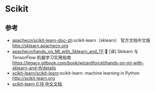 # Scikit

## 参考

* [apachecn/scikit-learn-doc-zh](https://github.com/apachecn/scikit-learn-doc-zh):scikit-learn（sklearn） 官方文档中文版 http://sklearn.apachecn.org
* [apachecn/hands_on_Ml_with_Sklearn_and_TF](https://github.com/apachecn/hands_on_Ml_with_Sklearn_and_TF):📖 [译] Sklearn 与 TensorFlow 机器学习实用指南 https://legacy.gitbook.com/book/wizardforcel/hands-on-ml-with-sklearn-and-tf/details
* [scikit-learn/scikit-learn](https://github.com/scikit-learn/scikit-learn):scikit-learn: machine learning in Python http://scikit-learn.org
* [scikit-learn 0.18 中文文档](http://cwiki.apachecn.org/display/sklearn)
